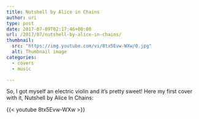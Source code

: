```yaml
---
title: Nutshell by Alice in Chains
author: uri
type: post
date: 2017-07-09T02:17:46+00:00
url: /2017/07/nutshell-by-alice-in-chains/
thumbnail:
  src: "https://img.youtube.com/vi/8tx5Evw-WXw/0.jpg"
  alt: Thumbnail image
categories:
  - covers
  - music

---
```

So, I got myself an electric violin and it&#8217;s pretty sweet! Here my first cover with it, Nutshell by Alice In Chains:

{{< youtube 8tx5Evw-WXw >}}</iframe>